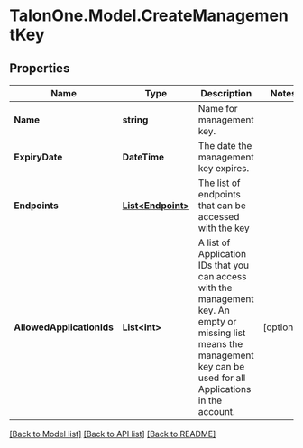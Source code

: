# TalonOne.Model.CreateManagementKey
## Properties

Name | Type | Description | Notes
------------ | ------------- | ------------- | -------------
**Name** | **string** | Name for management key. | 
**ExpiryDate** | **DateTime** | The date the management key expires. | 
**Endpoints** | [**List&lt;Endpoint&gt;**](Endpoint.md) | The list of endpoints that can be accessed with the key | 
**AllowedApplicationIds** | **List&lt;int&gt;** | A list of Application IDs that you can access with the management key. An empty or missing list means the management key can be used for all Applications in the account.  | [optional] 

[[Back to Model list]](../README.md#documentation-for-models) [[Back to API list]](../README.md#documentation-for-api-endpoints) [[Back to README]](../README.md)

